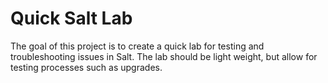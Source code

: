 # Quick Salt Lab
The goal of this project is to create a quick lab for testing and
troubleshooting issues in Salt. The lab should be light weight, but 
allow for testing processes such as upgrades.




